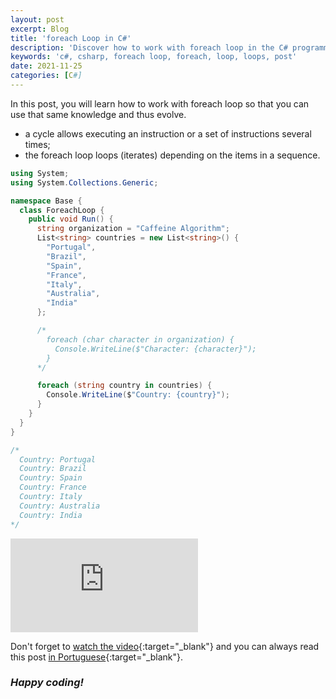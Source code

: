 ```yaml
---
layout: post
excerpt: Blog
title: 'foreach Loop in C#'
description: 'Discover how to work with foreach loop in the C# programming language. Get answers to your questions with the theory and examples presented.'
keywords: 'c#, csharp, foreach loop, foreach, loop, loops, post'
date: 2021-11-25
categories: [C#]
---
```


In this post, you will learn how to work with foreach loop so that you can use that same knowledge and thus evolve.

- a cycle allows executing an instruction or a set of instructions several times;
- the foreach loop loops (iterates) depending on the items in a sequence.

```csharp
using System;
using System.Collections.Generic;

namespace Base {
  class ForeachLoop {
    public void Run() {
      string organization = "Caffeine Algorithm";
      List<string> countries = new List<string>() {
        "Portugal",
        "Brazil",
        "Spain",
        "France",
        "Italy",
        "Australia",
        "India"
      };

      /*
        foreach (char character in organization) {
          Console.WriteLine($"Character: {character}");
        }
      */

      foreach (string country in countries) {
        Console.WriteLine($"Country: {country}");
      }
    }
  }
}

/*
  Country: Portugal
  Country: Brazil
  Country: Spain
  Country: France
  Country: Italy
  Country: Australia
  Country: India
*/
```

<div class="video-container">
  <iframe src="https://www.youtube.com/embed/seMBMqxe8KA" frameborder="0" allowfullscreen></iframe>
</div>

Don't forget to [watch the video](https://youtu.be/seMBMqxe8KA){:target="\_blank"} and you can always read this post [in Portuguese](https://caffeinealgorithm.com/blog/20211125/ciclo-foreach-em-csharp/){:target="\_blank"}.

### _Happy coding!_
